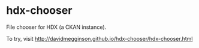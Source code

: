 # hdx-chooser
File chooser for HDX (a CKAN instance).

To try, visit http://davidmegginson.github.io/hdx-chooser/hdx-chooser.html
